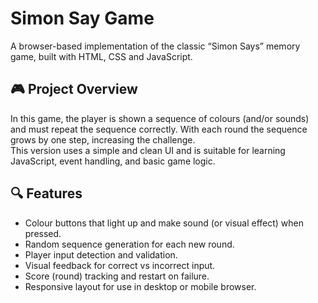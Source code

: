 # Simon Say Game

A browser-based implementation of the classic “Simon Says” memory game, built with HTML, CSS and JavaScript.

## 🎮 Project Overview

In this game, the player is shown a sequence of colours (and/or sounds) and must repeat the sequence correctly. With each round the sequence grows by one step, increasing the challenge.  
This version uses a simple and clean UI and is suitable for learning JavaScript, event handling, and basic game logic.

## 🔍 Features

- Colour buttons that light up and make sound (or visual effect) when pressed.  
- Random sequence generation for each new round.  
- Player input detection and validation.  
- Visual feedback for correct vs incorrect input.  
- Score (round) tracking and restart on failure.  
- Responsive layout for use in desktop or mobile browser.  